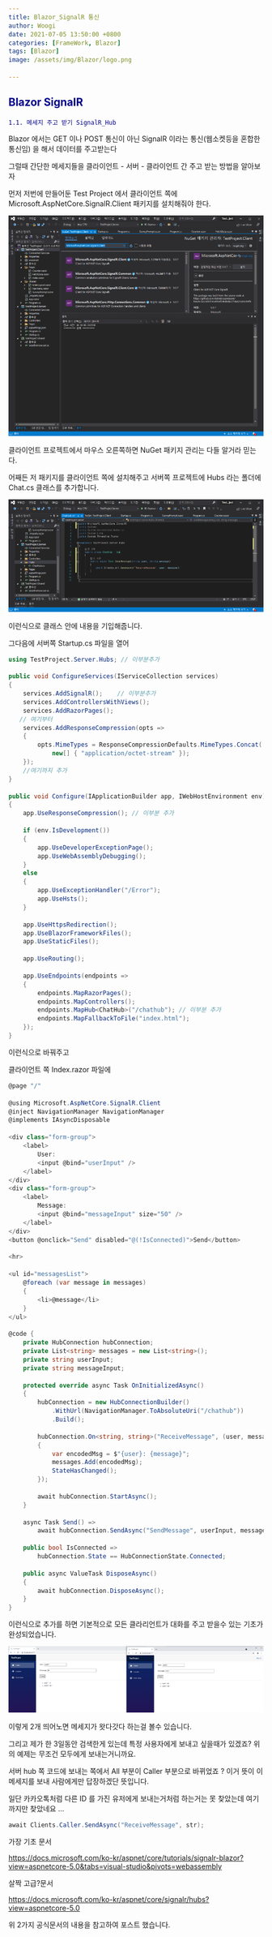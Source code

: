 ```yaml
---
title: Blazor_SignalR 통신
author: Woogi
date: 2021-07-05 13:50:00 +0800
categories: [FrameWork, Blazor]
tags: [Blazor]
image: /assets/img/Blazor/logo.png

---
```


## <span style="color:darkblue">Blazor SignalR</span>

<span style="color:darkblue">`1.1. 메세지 주고 받기 SignalR_Hub`</span>

Blazor 에서는 GET 이나 POST 통신이 아닌 SignalR 이라는 통신(웹소켓등을 혼합한 통신임) 을 해서 데이터를 주고받는다

그럴때 간단한 메세지들을 클라이언트 - 서버 - 클라이언트 간 주고 받는 방법을 알아보자



먼저 저번에 만들어둔 Test Project 에서 클라이언트 쪽에 Microsoft.AspNetCore.SignalR.Client 패키지를 설치해줘야 한다.

![img](/assets/img/Blazor/signalr_1.bmp)

클라이언트 프로젝트에서 마우스 오른쪽하면 NuGet 패키지 관리는 다들 알거라 믿는다.



어째든 저 패키지를 클라이언트 쪽에 설치해주고 서버쪽 프로젝트에 Hubs 라는 폴더에 Chat.cs 클래스를 추가합니다.

![img](/assets/img/Blazor/signalr_2.bmp)

이런식으로 클래스 안에 내용을 기입해줍니다.

그다음에 서버쪽 Startup.cs 파일을 열어 

```c#
using TestProject.Server.Hubs; // 이부분추가 

public void ConfigureServices(IServiceCollection services)
{
    services.AddSignalR();    // 이부분추가 
    services.AddControllersWithViews();
    services.AddRazorPages();
   // 여기부터
    services.AddResponseCompression(opts =>
    {
        opts.MimeTypes = ResponseCompressionDefaults.MimeTypes.Concat(
            new[] { "application/octet-stream" });
    });
    //여기까지 추가
}

public void Configure(IApplicationBuilder app, IWebHostEnvironment env)
{
    app.UseResponseCompression(); // 이부분 추가

    if (env.IsDevelopment())
    {
        app.UseDeveloperExceptionPage();
        app.UseWebAssemblyDebugging();
    }
    else
    {
        app.UseExceptionHandler("/Error");
        app.UseHsts();
    }

    app.UseHttpsRedirection();
    app.UseBlazorFrameworkFiles();
    app.UseStaticFiles();

    app.UseRouting();

    app.UseEndpoints(endpoints =>
    {
        endpoints.MapRazorPages();
        endpoints.MapControllers();
        endpoints.MapHub<ChatHub>("/chathub"); // 이부분 추가 
        endpoints.MapFallbackToFile("index.html");
    });
}
```

이런식으로 바꿔주고



클라이언트 쪽 Index.razor 파일에 

```c#
@page "/"

@using Microsoft.AspNetCore.SignalR.Client
@inject NavigationManager NavigationManager
@implements IAsyncDisposable

<div class="form-group">
    <label>
        User:
        <input @bind="userInput" />
    </label>
</div>
<div class="form-group">
    <label>
        Message:
        <input @bind="messageInput" size="50" />
    </label>
</div>
<button @onclick="Send" disabled="@(!IsConnected)">Send</button>

<hr>

<ul id="messagesList">
    @foreach (var message in messages)
    {
        <li>@message</li>
    }
</ul>

@code {
    private HubConnection hubConnection;
    private List<string> messages = new List<string>();
    private string userInput;
    private string messageInput;

    protected override async Task OnInitializedAsync()
    {
        hubConnection = new HubConnectionBuilder()
            .WithUrl(NavigationManager.ToAbsoluteUri("/chathub"))
            .Build();

        hubConnection.On<string, string>("ReceiveMessage", (user, message) =>
        {
            var encodedMsg = $"{user}: {message}";
            messages.Add(encodedMsg);
            StateHasChanged();
        });

        await hubConnection.StartAsync();
    }

    async Task Send() =>
        await hubConnection.SendAsync("SendMessage", userInput, messageInput);

    public bool IsConnected =>
        hubConnection.State == HubConnectionState.Connected;

    public async ValueTask DisposeAsync()
    {
        await hubConnection.DisposeAsync();
    }
}
```

이런식으로 추가를 하면 기본적으로 모든 클라리언트가 대화를 주고 받을수 있는 기초가 완성되었습니다.

![img](/assets/img/Blazor/signalr_3.bmp)

이렇게 2개 띄어노면 메세지가 왓다갓다 하는걸 볼수 있습니다.

그리고 제가 한 3일동안 검색한게 있는데 특정 사용자에게 보내고 싶을때가 있겠죠? 위의 예제는 무조건 모두에게 보내는거니까요.



서버 hub 쪽 코드에  보내는 쪽에서 All 부분이 Caller 부분으로 바뀌었죠 ? 이거 뜻이 이 메세지를 보내 사람에게만 답장하겠단 뜻입니다.

일단 카카오톡처럼 다른 ID 를 가진 유저에게 보내는거처럼 하는거는 못 찾았는데 여기까지만 찾았네요 ... 



```c#
await Clients.Caller.SendAsync("ReceiveMessage", str);
```

가장 기초 문서

https://docs.microsoft.com/ko-kr/aspnet/core/tutorials/signalr-blazor?view=aspnetcore-5.0&tabs=visual-studio&pivots=webassembly

살짝 고급?문서

https://docs.microsoft.com/ko-kr/aspnet/core/signalr/hubs?view=aspnetcore-5.0



위 2가지 공식문서의 내용을 참고하여 포스트 했습니다.